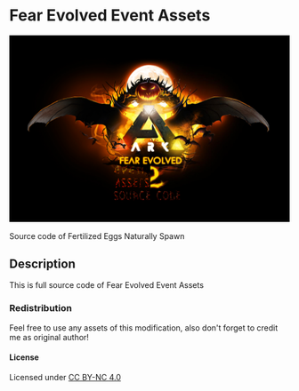 # Fear Evolved Event Assets

![Logo](https://raw.githubusercontent.com/L4-Wyrm/FEe/master/Logo/FEe_SRC_Logo.png "Logo")

Source code of Fertilized Eggs Naturally Spawn

## Description
This is full source code of Fear Evolved Event Assets

### Redistribution
Feel free to use any assets of this modification, also don't forget to credit me as original author!

#### License
Licensed under [CC BY-NC 4.0](https://github.com/L4-Wyrm/FEe/blob/master/LICENSE)
